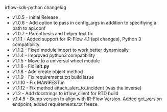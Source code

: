 irflow-sdk-python changelog

* v1.0.5 -  Initial Release  
* v1.0.6 -  Add option to pass in config_args in addition to specifiying a path to api.conf 
* v1.0.7 -  Parenthesis and helper text fix
* v1.1.1 -  Added support for IR-Flow 4.1 (api changes), Python 3 compatibility
* v1.1.2 -  Fixed module import to work better dynamically
* v1.1.4 -  Improved python3 compatibility
* v1.1.5 -  Move to a universal wheel module
* v1.1.6 -  Fix __init.py__
* v1.1.8 -  Add create object method
* v1.1.9 -  Fix requirements.txt build issue
* v1.1.10 - Fix MANIFEST.in
* v1.1.12 - Fix method attach_alert_to_incident (was the inverse)
* v1.2 - Add docstrings to irflow_client for RTD build
* v.1.4.5 - Bump version to align with IR-Flow Version. Added get_version endpoint, added requirements.txt freeze.
